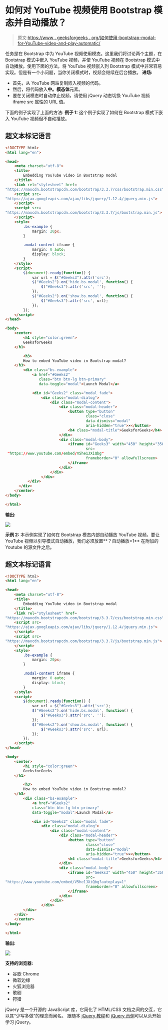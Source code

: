 # 如何对 YouTube 视频使用 Bootstrap 模态并自动播放？

> 原文:[https://www . geeksforgeeks . org/如何使用-bootstrap-modal-for-YouTube-video-and-play-automatic/](https://www.geeksforgeeks.org/how-to-use-bootstrap-modal-for-youtube-videos-and-play-automatically/)

任务是在 Bootstrap 中为 YouTube 视频使用模态。这里我们将讨论两个主题，在 Bootstrap 模式中嵌入 YouTube 视频，并使 YouTube 视频在 Bootstrap 模式中自动播放。使用下面的方法，将 YouTube 视频嵌入到 Bootstrap 模式中非常容易实现。但是有一个小问题，当你关闭模式时，视频会继续在后台播放。
**进场:**

*   首先，从 YouTube 网站复制嵌入视频的代码。
*   然后，将代码放入**中。模态体**元素。
*   要在关闭模态时自动停止视频，请使用 jQuery 动态切换 YouTube 视频 iframe src 属性的 URL 值。

下面的例子实现了上面的方法:
**例子 1:** 这个例子实现了如何在 Bootstrap 模式下嵌入 YouTube 视频但不自动播放。

## 超文本标记语言

```html
<!DOCTYPE html>
<html lang="en">

<head>
    <meta charset="utf-8">
    <title>
        Embedding YouTube video in Bootstrap modal
    </title>
    <link rel="stylesheet" href=
"https://maxcdn.bootstrapcdn.com/bootstrap/3.3.7/css/bootstrap.min.css">
    <script src=
"https://ajax.googleapis.com/ajax/libs/jquery/1.12.4/jquery.min.js">
    </script>
    <script src=
"https://maxcdn.bootstrapcdn.com/bootstrap/3.3.7/js/bootstrap.min.js">
    </script>
    <style>
        .bs-example {
            margin: 20px;
        }

        .modal-content iframe {
            margin: 0 auto;
            display: block;
        }
    </style>
    <script>
        $(document).ready(function() {
            var url = $("#Geeks3").attr('src');
            $("#Geeks2").on('hide.bs.modal', function() {
                $("#Geeks3").attr('src', '');
            });
            $("#Geeks2").on('show.bs.modal', function() {
                $("#Geeks3").attr('src', url);
            });
        });
    </script>
</head>

<body>
    <center>
        <h1 style="color:green"> 
        GeeksforGeeks 
    </h1>

        <h3> 
        How to embed YouTube video in Bootstrap modal?
    </h3>
        <div class="bs-example">
            <a href="#Geeks2"
               class="btn btn-lg btn-primary"
               data-toggle="modal">Launch Modal</a>

            <div id="Geeks2" class="modal fade">
                <div class="modal-dialog">
                    <div class="modal-content">
                        <div class="modal-header">
                            <button type="button"
                                    class="close"
                                    data-dismiss="modal"
                                    aria-hidden="true">×</button>
                            <h4 class="modal-title">GeeksforGeeks</h4>
                        </div>
                        <div class="modal-body">
                            <iframe id="Geeks3" width="450" height="350"
                                    src=
 "https://www.youtube.com/embed/V5he1JXiQbg"
                                    frameborder="0" allowfullscreen>
                            </iframe>
                        </div>
                    </div>
                </div>
          </div>
      </div>
    </center>
</body>

</html>
```

**输出:**

![](img/a3a33741e31a50a95331137218795bf7.png)

**示例 2:** 本示例实现了如何在 Bootstrap 模态内部自动播放 YouTube 视频。要让 YouTube 视频以引导模式自动播放，我们必须放置**？自动播放=1** 在附加的 Youtube 的源文件之后。

## 超文本标记语言

```html
<!DOCTYPE html>
<html lang="en">

<head>
    <meta charset="utf-8">
    <title>
        Embedding YouTube video in Bootstrap modal
    </title>
    <link rel="stylesheet" href=
"https://maxcdn.bootstrapcdn.com/bootstrap/3.3.7/css/bootstrap.min.css">
    <script src=
"https://ajax.googleapis.com/ajax/libs/jquery/1.12.4/jquery.min.js">
    </script>
    <script src=
"https://maxcdn.bootstrapcdn.com/bootstrap/3.3.7/js/bootstrap.min.js">
    </script>
    <style>
        .bs-example {
            margin: 20px;
        }

        .modal-content iframe {
            margin: 0 auto;
            display: block;
        }
    </style>
    <script>
        $(document).ready(function() {
            var url = $("#Geeks3").attr('src');
            $("#Geeks2").on('hide.bs.modal', function() {
                $("#Geeks3").attr('src', '');
            });
            $("#Geeks2").on('show.bs.modal', function() {
                $("#Geeks3").attr('src', url);
            });
        });
    </script>
</head>

<body>
    <center>
        <h1 style="color:green">
        GeeksforGeeks
    </h1>

        <h3>
        How to embed YouTube video in Bootstrap modal?
    </h3>
        <div class="bs-example">
            <a href="#Geeks2"
            class="btn btn-lg btn-primary"
            data-toggle="modal">Launch Modal</a>

            <div id="Geeks2" class="modal fade">
                <div class="modal-dialog">
                    <div class="modal-content">
                        <div class="modal-header">
                            <button type="button"
                                    class="close"
                                    data-dismiss="modal"
                                    aria-hidden="true">×</button>
                            <h4 class="modal-title">GeeksforGeeks</h4>
                        </div>
                        <div class="modal-body">
                            <iframe id="Geeks3" width="450" height="350"
                                    src=
"https://www.youtube.com/embed/V5he1JXiQbg?autoplay=1"
                                    frameborder="0" allowfullscreen>
                            </iframe>
                        </div>
                    </div>
                </div>
        </div>
    </div>
    </center>
</body>

</html>                   
```

**输出:**

![](img/9bff23dad932d3df383432e86b536a05.png)

**支持的浏览器:**

*   谷歌 Chrome
*   微软边缘
*   火狐浏览器
*   歌剧
*   狩猎

jQuery 是一个开源的 JavaScript 库，它简化了 HTML/CSS 文档之间的交互，它以其“少写多做”的理念而闻名。
跟随本 [jQuery 教程](https://www.geeksforgeeks.org/jquery-tutorials/)和 [jQuery 示例](https://www.geeksforgeeks.org/jquery-examples/)可以从头开始学习 jQuery。